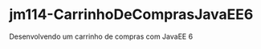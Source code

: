 jm114-CarrinhoDeComprasJavaEE6
==============================

Desenvolvendo um carrinho de compras com JavaEE 6
